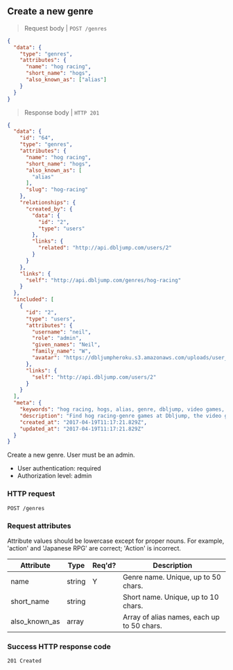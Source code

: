 ## <a name="genres_create"></a>Create a new genre

> Request body | `POST /genres`

```JSON
{
  "data": {
    "type": "genres",
    "attributes": {
      "name": "hog racing",
      "short_name": "hogs",
      "also_known_as": ["alias"]
    }
  }
}
```

> Response body | `HTTP 201`

```JSON
{
  "data": {
    "id": "64",
    "type": "genres",
    "attributes": {
      "name": "hog racing",
      "short_name": "hogs",
      "also_known_as": [
        "alias"
      ],
      "slug": "hog-racing"
    },
    "relationships": {
      "created_by": {
        "data": {
          "id": "2",
          "type": "users"
        },
        "links": {
          "related": "http://api.dbljump.com/users/2"
        }
      }
    },
    "links": {
      "self": "http://api.dbljump.com/genres/hog-racing"
    }
  },
  "included": [
    {
      "id": "2",
      "type": "users",
      "attributes": {
        "username": "neil",
        "role": "admin",
        "given_names": "Neil",
        "family_name": "W",
        "avatar": "https://dbljumpheroku.s3.amazonaws.com/uploads/user_avatar/2/1704170916.jpg"
      },
      "links": {
        "self": "http://api.dbljump.com/users/2"
      }
    }
  ],
  "meta": {
    "keywords": "hog racing, hogs, alias, genre, dbljump, video games, pc games, gaming",
    "description": "Find hog racing-genre games at Dbljump, the video game reference.",
    "created_at": "2017-04-19T11:17:21.829Z",
    "updated_at": "2017-04-19T11:17:21.829Z"
  }
}
```

Create a new genre. User must be an admin.

* User authentication: required
* Authorization level: admin

### HTTP request

`POST /genres`

### Request attributes

Attribute values should be lowercase except for proper nouns. For example, 'action' and 'Japanese RPG' are correct; 'Action' is incorrect.

Attribute | Type | Req'd? | Description
--------- | ---- | ------ | -----------
name | string | Y | Genre name. Unique, up to 50 chars.
short_name | string | | Short name. Unique, up to 10 chars.
also_known_as | array | | Array of alias names, each up to 50 chars.

### Success HTTP response code

`201 Created`

